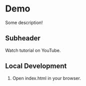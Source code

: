 # Demo


Some description!


## Subheader

Watch tutorial on YouTube.

## Local Development

1. Open index.html in your browser.
